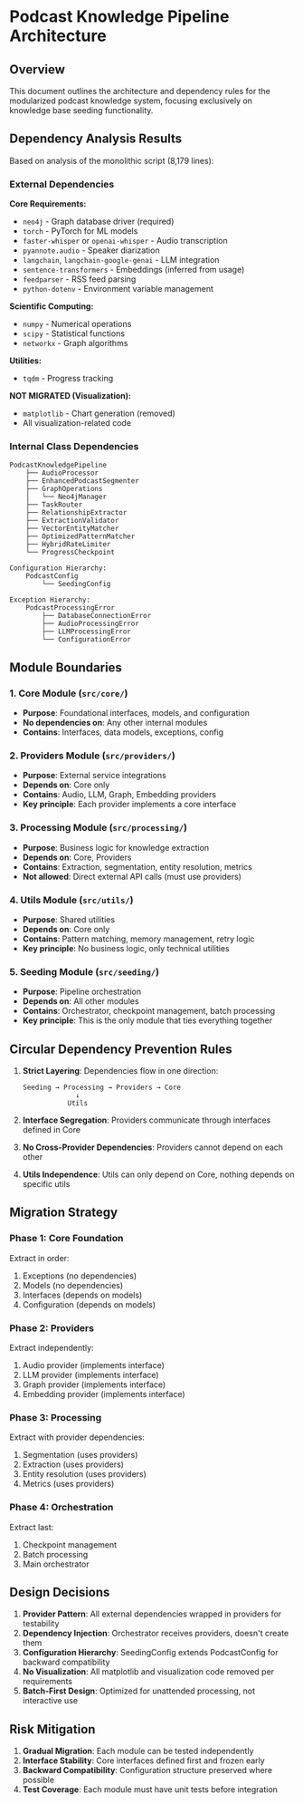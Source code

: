 # Podcast Knowledge Pipeline Architecture

## Overview

This document outlines the architecture and dependency rules for the modularized podcast knowledge system, focusing exclusively on knowledge base seeding functionality.

## Dependency Analysis Results

Based on analysis of the monolithic script (8,179 lines):

### External Dependencies

**Core Requirements:**
- `neo4j` - Graph database driver (required)
- `torch` - PyTorch for ML models
- `faster-whisper` or `openai-whisper` - Audio transcription
- `pyannote.audio` - Speaker diarization
- `langchain`, `langchain-google-genai` - LLM integration
- `sentence-transformers` - Embeddings (inferred from usage)
- `feedparser` - RSS feed parsing
- `python-dotenv` - Environment variable management

**Scientific Computing:**
- `numpy` - Numerical operations
- `scipy` - Statistical functions
- `networkx` - Graph algorithms

**Utilities:**
- `tqdm` - Progress tracking

**NOT MIGRATED (Visualization):**
- `matplotlib` - Chart generation (removed)
- All visualization-related code

### Internal Class Dependencies

```
PodcastKnowledgePipeline
    ├── AudioProcessor
    ├── EnhancedPodcastSegmenter
    ├── GraphOperations
    │   └── Neo4jManager
    ├── TaskRouter
    ├── RelationshipExtractor
    ├── ExtractionValidator
    ├── VectorEntityMatcher
    ├── OptimizedPatternMatcher
    ├── HybridRateLimiter
    └── ProgressCheckpoint

Configuration Hierarchy:
    PodcastConfig
        └── SeedingConfig

Exception Hierarchy:
    PodcastProcessingError
        ├── DatabaseConnectionError
        ├── AudioProcessingError
        ├── LLMProcessingError
        └── ConfigurationError
```

## Module Boundaries

### 1. Core Module (`src/core/`)
- **Purpose**: Foundational interfaces, models, and configuration
- **No dependencies on**: Any other internal modules
- **Contains**: Interfaces, data models, exceptions, config

### 2. Providers Module (`src/providers/`)
- **Purpose**: External service integrations
- **Depends on**: Core only
- **Contains**: Audio, LLM, Graph, Embedding providers
- **Key principle**: Each provider implements a core interface

### 3. Processing Module (`src/processing/`)
- **Purpose**: Business logic for knowledge extraction
- **Depends on**: Core, Providers
- **Contains**: Extraction, segmentation, entity resolution, metrics
- **Not allowed**: Direct external API calls (must use providers)

### 4. Utils Module (`src/utils/`)
- **Purpose**: Shared utilities
- **Depends on**: Core only
- **Contains**: Pattern matching, memory management, retry logic
- **Key principle**: No business logic, only technical utilities

### 5. Seeding Module (`src/seeding/`)
- **Purpose**: Pipeline orchestration
- **Depends on**: All other modules
- **Contains**: Orchestrator, checkpoint management, batch processing
- **Key principle**: This is the only module that ties everything together

## Circular Dependency Prevention Rules

1. **Strict Layering**: Dependencies flow in one direction:
   ```
   Seeding → Processing → Providers → Core
                ↓
              Utils
   ```

2. **Interface Segregation**: Providers communicate through interfaces defined in Core

3. **No Cross-Provider Dependencies**: Providers cannot depend on each other

4. **Utils Independence**: Utils can only depend on Core, nothing depends on specific utils

## Migration Strategy

### Phase 1: Core Foundation
Extract in order:
1. Exceptions (no dependencies)
2. Models (no dependencies) 
3. Interfaces (depends on models)
4. Configuration (depends on models)

### Phase 2: Providers
Extract independently:
1. Audio provider (implements interface)
2. LLM provider (implements interface)
3. Graph provider (implements interface)
4. Embedding provider (implements interface)

### Phase 3: Processing
Extract with provider dependencies:
1. Segmentation (uses providers)
2. Extraction (uses providers)
3. Entity resolution (uses providers)
4. Metrics (uses providers)

### Phase 4: Orchestration
Extract last:
1. Checkpoint management
2. Batch processing
3. Main orchestrator

## Design Decisions

1. **Provider Pattern**: All external dependencies wrapped in providers for testability
2. **Dependency Injection**: Orchestrator receives providers, doesn't create them
3. **Configuration Hierarchy**: SeedingConfig extends PodcastConfig for backward compatibility
4. **No Visualization**: All matplotlib and visualization code removed per requirements
5. **Batch-First Design**: Optimized for unattended processing, not interactive use

## Risk Mitigation

1. **Gradual Migration**: Each module can be tested independently
2. **Interface Stability**: Core interfaces defined first and frozen early
3. **Backward Compatibility**: Configuration structure preserved where possible
4. **Test Coverage**: Each module must have unit tests before integration